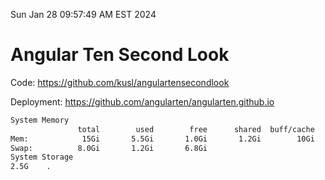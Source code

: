 Sun Jan 28 09:57:49 AM EST 2024

# Angular Ten Second Look

Code: https://github.com/kusl/angulartensecondlook

Deployment: https://github.com/angularten/angularten.github.io

```bash
System Memory
               total        used        free      shared  buff/cache   available
Mem:            15Gi       5.5Gi       1.0Gi       1.2Gi        10Gi       9.8Gi
Swap:          8.0Gi       1.2Gi       6.8Gi
System Storage
2.5G	.
```
```bash
